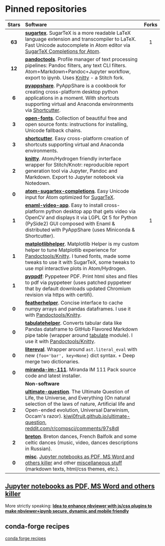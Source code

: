 # Pinned repositories

| Stars  | Software | Forks |
|:------:|:---------|:-----:|
| **63** | [**sugartex**](https://github.com/kiwi0fruit/sugartex). SugarTeX is a more readable LaTeX language extension and transcompiler to LaTeX. Fast Unicode autocomplete in Atom editor via [SugarTeX Completions for Atom](https://github.com/kiwi0fruit/sugartex-completions). | 1 |
| **12** | [**pandoctools**](https://github.com/kiwi0fruit/pandoctools). Profile manager of text processing pipelines: Pandoc filters, any text CLI filters. Atom+Markdown+Pandoc+Jupyter workflow, export to ipynb. Uses [Knitty](https://github.com/kiwi0fruit/knitty) - a Stitch fork. | |
| **6**  | [**pyappshare**](https://github.com/kiwi0fruit/pyappshare). PyAppShare is a cookbook for creating cross-platform desktop python applications in a moment. With shortcuts supporting virtual and Anaconda environments via [Shortcutter](https://github.com/kiwi0fruit/shortcutter). | |
| **3**  | [**open-fonts**](https://github.com/kiwi0fruit/open-fonts). Collection of beautiful free and open source fonts: instructions for installing, Unicode fallback chains. | |
| **3**  | [**shortcutter**](https://github.com/kiwi0fruit/shortcutter). Easy cross-platform creation of shortcuts supporting virtual and Anaconda environments. | |
| **2**  | [**knitty**](https://github.com/kiwi0fruit/knitty). Atom/Hydrogen friendly inrterface wrapper for Stitch/Knotr: reproducible report generation tool via Jupyter, Pandoc and Markdown. Export to Jupyter notebook via Notedown. | |
| **0**  | [**atom-sugartex-completions**](https://github.com/kiwi0fruit/sugartex-completions). Easy Unicode input for Atom optimized for [SugarTeX](https://github.com/kiwi0fruit/sugartex). | |
| **1**  | [**enaml-video-app**](https://github.com/kiwi0fruit/enaml-video-app). Easy to install cross-platform python desktop app that gets video via OpenCV and displays it via LGPL Qt 5 for Python (PySide2) GUI composed with Enaml & distributed with PyAppShare (uses Miniconda & Shortcutter). | 1 |
| **1**  | [**matplotlibhelper**](https://github.com/kiwi0fruit/matplotlibhelper). Matplotlib Helper is my custom helper to tune Matplotlib experience for [Pandoctools/Knitty](https://github.com/kiwi0fruit/pandoctools). I tuned fonts, made some tweaks to use it with SugarTeX, some tweaks to use mpl interactive plots in Atom/Hydrogen. | |
| **1**  | [**pyppdf**](https://github.com/kiwi0fruit/pyppdf): Pyppeteer PDF. Print html sites and files to pdf via pyppeteer (uses patched pyppeteer that by default downloads updated Chromium revision via https with certifi). | |
| **0**  | [**featherhelper**](https://github.com/kiwi0fruit/featherhelper). Concise interface to cache numpy arrays and pandas dataframes. I use it with  [Pandoctools/Knitty](https://github.com/kiwi0fruit/pandoctools). | |
| **0**  | [**tabulatehelper**](https://github.com/kiwi0fruit/tabulatehelper). Converts tabular data like Pandas dataframe to GitHub Flavored Markdown pipe table (wrapper around [tabulate](https://pypi.org/project/tabulate/) module). I use it with  [Pandoctools/Knitty](https://github.com/kiwi0fruit/pandoctools). | |
| **0**  | [**litereval**](https://github.com/kiwi0fruit/litereval). Wrapper around `ast.literal_eval` with new `{foo='bar', key=None}` dict syntax. + Deep merge two dictionaries. | |
| **0**  | [**miranda-im-111**](https://github.com/kiwi0fruit/miranda-im-111). Miranda IM 111 Pack source code and latest installer. | |
|        | **Non-software** | |
| **2**  | [**ultimate-question**](https://github.com/kiwi0fruit/ultimate-question). The Ultimate Question of Life, the Universe, and Everything (On natural selection of the laws of nature, Artificial life and Open-ended evolution, Universal Darwinism, Occam's razor). [kiwi0fruit.github.io/ultimate-question](https://kiwi0fruit.github.io/ultimate-question), [reddit.com/r/compsci/comments/97s8dl](https://www.reddit.com/r/compsci/comments/97s8dl/on_natural_selection_of_the_laws_of_nature/) | |
| **2**  | [**breton**](https://github.com/kiwi0fruit/breton). Breton dances, French Balfolk and some celtic dances (music, video, dances descriptions in Russian). | |
| **0**  | [**misc**](https://github.com/kiwi0fruit/misc). [Jupyter notebooks as PDF, MS Word and others killer](src/pdf_and_word_killer.md) and other [miscellaneous stuff](src/misc.md) (markdown texts, html/css themes, etc.). | |


## [Jupyter notebooks as PDF, MS Word and others killer](src/pdf_and_word_killer.md)

More strictly speaking: [**Idea to enhance nbviewer with js/css plugins to make nbviewer+ipynb secure, dynamic and mobile friendly**](src/pdf_and_word_killer.md)


## conda-forge recipes

[conda forge recipes](src/conda-forge.md)
